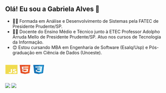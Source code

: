 ## Olá! Eu sou a Gabriela Alves 👋

- 👩‍🎓 Formada em Análise e Desenvolvimento de Sistemas pela FATEC de Presidente Prudente/SP.
- 👩‍💻 Docente do Ensino Médio e Técnico junto à ETEC Professor Adolpho Arruda Mello de Presidente Prudente/SP. Atuo nos cursos de Tecnologia da Informação.
- 😊 Estou cursando MBA em Engenharia de Software (Esalq/Usp) e Pós-graduação em Ciência de Dados (Unoeste).


 
<div style="display: inline_block"><br>
  <img align="center" alt="Ga-Js" height="30" width="40" src="https://raw.githubusercontent.com/devicons/devicon/master/icons/javascript/javascript-plain.svg">
  <img align="center" alt="Ga-HTML" height="30" width="40" src="https://raw.githubusercontent.com/devicons/devicon/master/icons/html5/html5-original.svg">
  <img align="center" alt="Ga-CSS" height="30" width="40" src="https://raw.githubusercontent.com/devicons/devicon/master/icons/css3/css3-original.svg">
</div>
  
  ##
 
<div> 
 
  <a href = "mailto:devgalves@gmail.com"><img src="https://img.shields.io/badge/-Gmail-%23333?style=for-the-badge&logo=gmail&logoColor=white" target="_blank"></a>
  <a href="https://www.linkedin.com/in/gabriela-alves-242b2b23a/" target="_blank"><img src="https://img.shields.io/badge/-LinkedIn-%230077B5?style=for-the-badge&logo=linkedin&logoColor=white" target="_blank"></a> 
 
</div>
